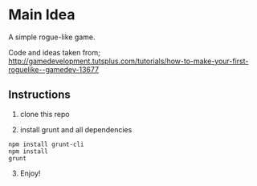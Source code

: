Main Idea
====


A simple rogue-like game.


Code and ideas taken from;
http://gamedevelopment.tutsplus.com/tutorials/how-to-make-your-first-roguelike--gamedev-13677

Instructions
----

1) clone this repo

2) install grunt and all dependencies
```
npm install grunt-cli
npm install
grunt
```

3) Enjoy!


